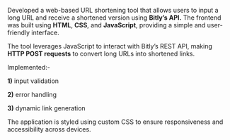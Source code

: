 Developed a web-based URL shortening tool that allows users to input a long URL and receive a shortened version using **Bitly’s API.** The frontend was built using **HTML**, **CSS**, and **JavaScript**, providing a simple and user-friendly interface.

The tool leverages JavaScript to interact with Bitly’s REST API, making **HTTP POST requests** to convert long URLs into shortened links.

Implemented:-

**1)** input validation

**2)** error handling

**3)** dynamic link generation


 The application is styled using custom CSS to ensure responsiveness and accessibility across devices.